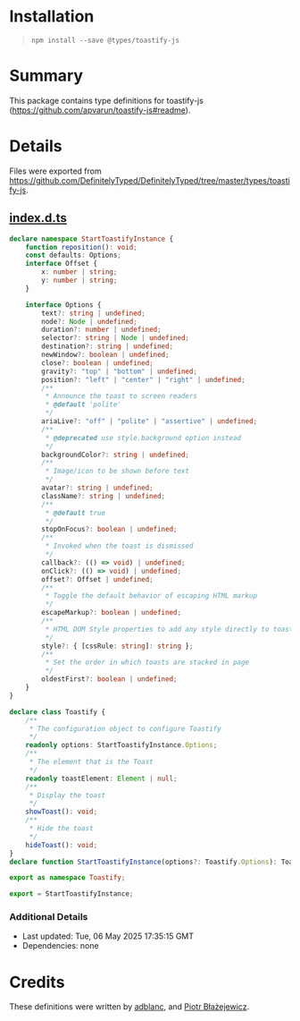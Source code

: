 # Installation
> `npm install --save @types/toastify-js`

# Summary
This package contains type definitions for toastify-js (https://github.com/apvarun/toastify-js#readme).

# Details
Files were exported from https://github.com/DefinitelyTyped/DefinitelyTyped/tree/master/types/toastify-js.
## [index.d.ts](https://github.com/DefinitelyTyped/DefinitelyTyped/tree/master/types/toastify-js/index.d.ts)
````ts
declare namespace StartToastifyInstance {
    function reposition(): void;
    const defaults: Options;
    interface Offset {
        x: number | string;
        y: number | string;
    }

    interface Options {
        text?: string | undefined;
        node?: Node | undefined;
        duration?: number | undefined;
        selector?: string | Node | undefined;
        destination?: string | undefined;
        newWindow?: boolean | undefined;
        close?: boolean | undefined;
        gravity?: "top" | "bottom" | undefined;
        position?: "left" | "center" | "right" | undefined;
        /**
         * Announce the toast to screen readers
         * @default 'polite'
         */
        ariaLive?: "off" | "polite" | "assertive" | undefined;
        /**
         * @deprecated use style.background option instead
         */
        backgroundColor?: string | undefined;
        /**
         * Image/icon to be shown before text
         */
        avatar?: string | undefined;
        className?: string | undefined;
        /**
         * @default true
         */
        stopOnFocus?: boolean | undefined;
        /**
         * Invoked when the toast is dismissed
         */
        callback?: (() => void) | undefined;
        onClick?: (() => void) | undefined;
        offset?: Offset | undefined;
        /**
         * Toggle the default behavior of escaping HTML markup
         */
        escapeMarkup?: boolean | undefined;
        /**
         * HTML DOM Style properties to add any style directly to toast
         */
        style?: { [cssRule: string]: string };
        /**
         * Set the order in which toasts are stacked in page
         */
        oldestFirst?: boolean | undefined;
    }
}

declare class Toastify {
    /**
     * The configuration object to configure Toastify
     */
    readonly options: StartToastifyInstance.Options;
    /**
     * The element that is the Toast
     */
    readonly toastElement: Element | null;
    /**
     * Display the toast
     */
    showToast(): void;
    /**
     * Hide the toast
     */
    hideToast(): void;
}
declare function StartToastifyInstance(options?: Toastify.Options): Toastify;

export as namespace Toastify;

export = StartToastifyInstance;

````

### Additional Details
 * Last updated: Tue, 06 May 2025 17:35:15 GMT
 * Dependencies: none

# Credits
These definitions were written by [adblanc](https://github.com/adblanc), and [Piotr Błażejewicz](https://github.com/peterblazejewicz).
